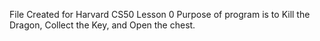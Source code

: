 File Created for Harvard CS50 Lesson 0
Purpose of program is to Kill the Dragon, Collect the Key, and Open the chest.
